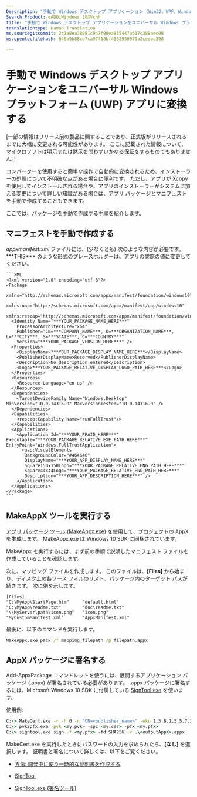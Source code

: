 ```yaml
---
Description: "手動で Windows デスクトップ アプリケーション (Win32、WPF、Windows フォームなど) をユニバーサル Windows プラットフォーム (UWP) アプリに変換する方法を示します。"
Search.Product: eADQiWindows 10XVcnh
title: "手動で Windows デスクトップ アプリケーションをユニバーサル Windows プラットフォーム (UWP) アプリに変換する"
translationtype: Human Translation
ms.sourcegitcommit: 2c1a8ea38081c947f90ea835447a617c388aec08
ms.openlocfilehash: 646a5b88cb7ca97f18bf4552950979a2ceead398

---
```


# 手動で Windows デスクトップ アプリケーションをユニバーサル Windows プラットフォーム (UWP) アプリに変換する

\[一部の情報はリリース前の製品に関することであり、正式版がリリースされるまでに大幅に変更される可能性があります。 ここに記載された情報について、マイクロソフトは明示または黙示を問わずいかなる保証をするものでもありません。\]

コンバーターを使用すると簡単な操作で自動的に変換されるため、インストーラーの処理について不明確な点がある場合に便利です。 ただし、アプリが Xcopy を使用してインストールされる場合や、アプリのインストーラーがシステムに加える変更について詳しい知識がある場合は、アプリ パッケージとマニフェストを手動で作成することもできます。

ここでは、パッケージを手動で作成する手順を紹介します。

## マニフェストを手動で作成する

_appxmanifest.xml_ ファイルには、(少なくとも) 次のような内容が必要です。 \*\*\*THIS\*\*\* のような形式のプレースホルダーは、アプリの実際の値に変更してください。

    ```XML
    <?xml version="1.0" encoding="utf-8"?>
    <Package
       xmlns="http://schemas.microsoft.com/appx/manifest/foundation/windows10"
       xmlns:uap="http://schemas.microsoft.com/appx/manifest/uap/windows10"
       xmlns:rescap="http://schemas.microsoft.com/appx/manifest/foundation/windows10/restrictedcapabilities">
      <Identity Name="***YOUR_PACKAGE_NAME_HERE***"
        ProcessorArchitecture="x64"
        Publisher="CN=***COMPANY_NAME***, O=***ORGANIZATION_NAME***, L=***CITY***, S=***STATE***, C=***COUNTRY***"
        Version="***YOUR_PACKAGE_VERSION_HERE***" />
      <Properties>
        <DisplayName>***YOUR_PACKAGE_DISPLAY_NAME_HERE***</DisplayName>
        <PublisherDisplayName>Reserved</PublisherDisplayName>
        <Description>No description entered</Description>
        <Logo>***YOUR_PACKAGE_RELATIVE_DISPLAY_LOGO_PATH_HERE***</Logo>
      </Properties>
      <Resources>
        <Resource Language="en-us" />
      </Resources>
      <Dependencies>
        <TargetDeviceFamily Name="Windows.Desktop" MinVersion="10.0.14316.0" MaxVersionTested="10.0.14316.0" />
      </Dependencies>
      <Capabilities>
        <rescap:Capability Name="runFullTrust"/>
      </Capabilities>
      <Applications>
        <Application Id="***YOUR_PRAID_HERE***" Executable="***YOUR_PACKAGE_RELATIVE_EXE_PATH_HERE***" EntryPoint="Windows.FullTrustApplication">
          <uap:VisualElements
           BackgroundColor="#464646"
           DisplayName="***YOUR_APP_DISPLAY_NAME_HERE***"
           Square150x150Logo="***YOUR_PACKAGE_RELATIVE_PNG_PATH_HERE***"
           Square44x44Logo="***YOUR_PACKAGE_RELATIVE_PNG_PATH_HERE***"
           Description="***YOUR_APP_DESCRIPTION_HERE***" />
        </Application>
      </Applications>
    </Package>
    ```

## MakeAppX ツールを実行する

[アプリ パッケージ ツール (MakeAppx.exe)](https://msdn.microsoft.com/library/windows/desktop/hh446767(v=vs.85).aspx) を使用して、プロジェクトの AppX を生成します。 MakeAppx.exe は Windows 10 SDK に同梱されています。 

MakeAppx を実行するには、まず前の手順で説明したマニフェスト ファイルを作成していることを確認します。 

次に、マッピング ファイルを作成します。 このファイルは、**[Files]** から始まり、ディスク上の各ソース フィルのリスト、パッケージ内のターゲット パスが続きます。 次に例を示します。 

```
[Files]
"C:\MyApp\StartPage.htm"     "default.html"
"C:\MyApp\readme.txt"        "doc\readme.txt"
"\\MyServer\path\icon.png"   "icon.png"
"MyCustomManifest.xml"       "AppxManifest.xml"
```

最後に、以下のコマンドを実行します。 

```cmd
MakeAppx.exe pack /f mapping_filepath /p filepath.appx
```

## AppX パッケージに署名する

Add-AppxPackage コマンドレットを使うには、展開するアプリケーション パッケージ (.appx) が署名されている必要があります。 .appx パッケージに署名するには、Microsoft Windows 10 SDK に付属している [SignTool.exe](https://msdn.microsoft.com/library/windows/desktop/aa387764(v=vs.85).aspx) を使います。

使用例: 

```cmd
C:\> MakeCert.exe -r -h 0 -n "CN=<publisher_name>" -eku 1.3.6.1.5.5.7.3.3 -pe -sv <my.pvk> <my.cer>
C:\> pvk2pfx.exe -pvk <my.pvk> -spc <my.cer> -pfx <my.pfx>
C:\> signtool.exe sign -f <my.pfx> -fd SHA256 -v .\<outputAppX>.appx
```

MakeCert.exe を実行したときにパスワードの入力を求められたら、**[なし]** を選択します。 証明書と署名について詳しくは、以下をご覧ください。 

- [方法: 開発中に使う一時的な証明書を作成する](https://msdn.microsoft.com/library/ms733813.aspx)

- [SignTool](https://msdn.microsoft.com/library/windows/desktop/aa387764.aspx)

- [SignTool.exe (署名ツール)](https://msdn.microsoft.com/library/8s9b9yaz.aspx)




<!--HONumber=Sep16_HO2-->


